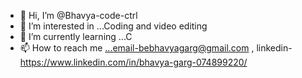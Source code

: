 - 👋 Hi, I’m @Bhavya-code-ctrl
- 👀 I’m interested in ...Coding and video editing
- 🌱 I’m currently learning ...C
- 📫 How to reach me ...email-bebhavyagarg@gmail.com , linkedin- https://www.linkedin.com/in/bhavya-garg-074899220/
<!---
Bhavya-code-ctrl/Bhavya-code-ctrl is a ✨ special ✨ repository because its `README.md` (this file) appears on your GitHub profile.
You can click the Preview link to take a look at your changes.
--->
